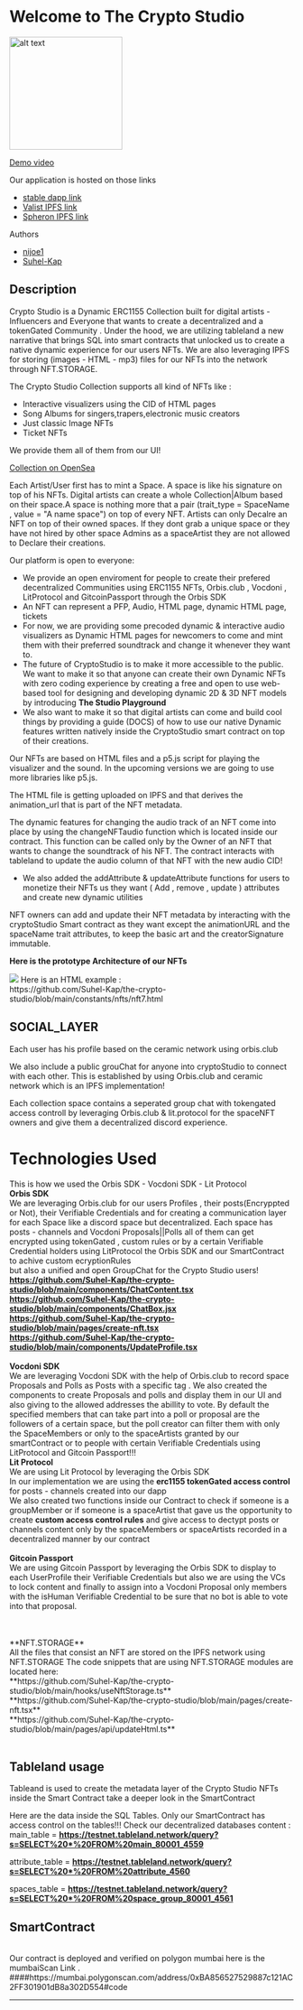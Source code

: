 <h1>
 Welcome to The Crypto Studio
</h1>

<p>
<img src="./public/logo.webp" alt="alt text" width="200" height="200"/>
</p>

[Demo video](https://youtu.be/e4lI4cYYG3U)

Our application is hosted on those links 
 * [stable dapp link](https://the-crypto-studio.vercel.app/)
 * [Valist IPFS link](https://bafybeieekfc5qpb5253kom33wlw3hb75w62ug3ob34upylkwf22ikf7axu.ipfs.gateway.valist.io/)
 * [Spheron IPFS link](https://the-crypto-studio-20be90.spheron.app/)
 

Authors
 * [nijoe1](https://github.com/nijoe1)
 * [Suhel-Kap](https://github.com/Suhel-Kap)

## Description
Crypto Studio is a Dynamic ERC1155 Collection built for digital artists - Influencers and Everyone that wants to create a decentralized and a tokenGated Community . Under the hood, we are utilizing tableland a new narrative that brings SQL into smart contracts that unlocked us to create a native dynamic experience for our users NFTs. We are also leveraging IPFS for storing (images - HTML - mp3) files for our NFTs into the network through NFT.STORAGE. 

The Crypto Studio Collection supports all kind of NFTs like :

  * Interactive visualizers using the CID of HTML pages 
  * Song Albums for singers,trapers,electronic music creators
  * Just classic Image NFTs
  * Ticket NFTs
  
We provide them all of them from our UI!

[Collection on OpenSea](https://testnets.opensea.io/collection/cryptostudio-2xpo9crut9)

Each Artist/User first has to mint a Space. A space is like his signature on top of his NFTs. Digital artists can create a whole Collection|Album based on their space.A space is nothing more that a pair (trait_type = SpaceName , value = "A name space") on top of every NFT. Artists can only Decalre an NFT on top of their owned spaces. If they dont grab a unique space or they have not hired by other space Admins as a spaceArtist they are not allowed to Declare their creations.

Our platform is open to everyone:
  * We provide an open enviroment for people to create their prefered decentralized Communities using ERC1155 NFTs, Orbis.club , Vocdoni , LitProtocol and GitcoinPassport through the Orbis SDK   
  * An NFT can represent a PFP, Audio, HTML page, dynamic HTML page, tickets
  * For now, we are providing some precoded dynamic & interactive audio visualizers as Dynamic HTML pages for newcomers to come and mint them with their preferred soundtrack and change it whenever they want to.
  * The future of CryptoStudio is to make it more accessible to the public. We want to make it so that anyone can create their own Dynamic NFTs with zero coding experience by creating a free and open to use web-based tool for designing and developing dynamic 2D & 3D NFT models by introducing **The Studio Playground**
  * We also want to make it so that digital artists can come and build cool things by providing a guide (DOCS) of how to use our native Dynamic features written   natively inside the CryptoStudio smart contract on top of their creations.


Our NFTs are based on HTML files and a p5.js script for playing the visualizer and the sound. In the upcoming versions we are going to use more libraries like p5.js.

The HTML file is getting uploaded on IPFS and that derives the animation_url that is part of the NFT metadata.

The dynamic features for changing the audio track of an NFT come into place by using the changeNFTaudio function which is located inside our contract. This function can be called only by the Owner of an NFT that wants to change the soundtrack of his NFT. The contract interacts with tableland to update the audio column of that NFT with the new audio CID!
  * We also added the addAttribute & updateAttribute functions for users to monetize their NFTs us they want ( Add , remove , update ) attributes and create new   dynamic utilities

NFT owners can add and update their NFT metadata by interacting with the cryptoStudio Smart contract as they want except the animationURL and the spaceName trait attributes, to keep the basic art and the creatorSignature immutable.

**Here is the prototype Architecture of our NFTs** 

<p align="left">
<img src="./public/architecture.png"/>
Here is an HTML example :
<br />
https://github.com/Suhel-Kap/the-crypto-studio/blob/main/constants/nfts/nft7.html
</p>



## SOCIAL_LAYER
 
Each user has his profile based on the ceramic network using orbis.club

We also include a public grouChat for anyone into cryptoStudio to connect with each other. This is established by using Orbis.club and ceramic network which is an IPFS implementation!

Each collection space contains a seperated group chat with tokengated access controll by leveraging Orbis.club & lit.protocol for the spaceNFT owners and give them a decentralized discord experience.

# Technologies Used
  
  This is how we used the Orbis SDK - Vocdoni SDK - Lit Protocol
  <br/>
   **Orbis SDK** 
    <br />
        We are leveraging Orbis.club for our users Profiles , their posts(Encryppted or Not), their Verifiable Credentials and for creating a communication layer for each Space like a discord space but decentralized. Each space has posts - channels and Vocdoni Proposals||Polls all of them can get encrypted using tokenGated , custom rules or by a certain Verifiable Credential holders using LitProtocol the Orbis SDK and our SmartContract to achive custom ecryptionRules  
        but also a unified and open GroupChat for the Crypto Studio users!
        <br />
         **https://github.com/Suhel-Kap/the-crypto-studio/blob/main/components/ChatContent.tsx**
         <br />
         **https://github.com/Suhel-Kap/the-crypto-studio/blob/main/components/ChatBox.jsx**
         <br />
         **https://github.com/Suhel-Kap/the-crypto-studio/blob/main/pages/create-nft.tsx**
         <br />
         **https://github.com/Suhel-Kap/the-crypto-studio/blob/main/components/UpdateProfile.tsx**
         <br />
       <br />
    **Vocdoni SDK** 
    <br />
        We are leveraging Vocdoni SDK with the help of Orbis.club to record space Proposals and Polls as Posts with a specific tag . We also created the components to create Proposals and polls and display them in our UI and also giving to the allowed addresses the abillity to vote. By default the specified members that can take part into a poll or proposal are the followers of a certain space, but the poll creator can filter them with only the SpaceMembers or only to the spaceArtists granted by our smartContract or to people with certain Verifiable Credentials using LitProtocol and Gitcoin Passport!!!
    <br/>
    **Lit Protocol** 
    <br />
        We are using Lit Protocol by leveraging the Orbis SDK 
        <br/>
        In our implementation we are using the **erc1155 tokenGated access control** for posts - channels created into our dapp
        <br />
        We also created two functions inside our Contract to check if someone is a groupMember or if someone is a spaceArtist that gave us the opportunity to create **custom access control rules** and give access to dectypt posts or channels content only by the spaceMembers or spaceArtists recorded in a decentralized manner by our contract
   <br />
   <br />
    **Gitcoin Passport** 
    <br />
        We are using Gitcoin Passport by leveraging the Orbis SDK to display to each UserProfile their Verifiable Credentials but also we are using the VCs to lock content and finally to assign into a Vocdoni Proposal only members with the isHuman Verifiable Credential to be sure that no bot is able to vote into that proposal.
        <br/>
        
   <br />
   <br />
     **NFT.STORAGE**
     <br />
       All the files that consist an NFT are stored on the IPFS network using NFT.STORAGE
       The code snippets that are using NFT.STORAGE modules are located here:
       <br />
        **https://github.com/Suhel-Kap/the-crypto-studio/blob/main/hooks/useNftStorage.ts**
        <br />
        **https://github.com/Suhel-Kap/the-crypto-studio/blob/main/pages/create-nft.tsx**
        <br />
        **https://github.com/Suhel-Kap/the-crypto-studio/blob/main/pages/api/updateHtml.ts**
    <br />
    <br />
   

   ## Tableland usage 
  Tableand is used to create the metadata layer of the Crypto Studio NFTs inside the Smart Contract
     take a deeper look in the SmartContract 
     <br />
     
  Here are the data inside the SQL Tables. Only our SmartContract has access control on the tables!!!
  Check our decentralized databases content :
     <br />
  main_table = **https://testnet.tableland.network/query?s=SELECT%20*%20FROM%20main_80001_4559**
        
  attribute_table = **https://testnet.tableland.network/query?s=SELECT%20*%20FROM%20attribute_4560**
        
  spaces_table = **https://testnet.tableland.network/query?s=SELECT%20*%20FROM%20space_group_80001_4561**
<br />
  ## SmartContract
<br />
  Our contract is deployed and verified on polygon mumbai here is the mumbaiScan Link . 
<br />
####https://mumbai.polygonscan.com/address/0xBA856527529887c121AC2FF301901dB8a302D554#code

 
 ---
 
